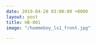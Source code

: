 ```yaml
---
date: 2019-04-28 03:00:09 +0000
layout: post
title: HB-001
image: "/hommeboy_ls1_front.jpg"

---
```

